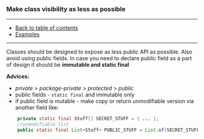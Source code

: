 ### Make class visibility as less as possible

---

* [Back to table of contents](https://github.com/vlsidlyarevich/effective-java-follow-up)
* [Examples](Spy.java)

---

Classes should be designed to expose as less public API as possible. Also avoid using public fields.
In case you need to declare public field as a part of design it should be **immutable and static final**

<b>Advices:</b>
* *private* > *package-private* > *protected* > *public* 
* public fields - ```static final``` and immutable only
* if public field is mutable - make copy or return unmodifiable version via another field like:
```java
    private static final Stuff[] SECRET_STUFF = { ... };
    //unmodifiable list
    public static final List<Stuff> PUBLIC_STUFF = List.of(SECRET_STUFF);
```